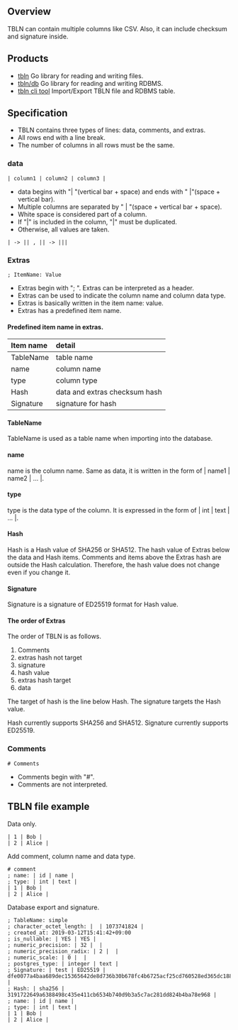 ## Overview

TBLN can contain multiple columns like CSV.
Also, it can include checksum and signature inside.

## Products

* [tbln](https://github.com/noborus/tbln) Go library for reading and writing files.
* [tbln/db](https://github.com/noborus/tbln/db) Go library for reading and writing RDBMS.
* [tbln cli tool](https://github.com/noborus/tbln/cmd ) Import/Export TBLN file and RDBMS table.

## Specification

* TBLN contains three types of lines: data, comments, and extras.
* All rows end with a line break.
* The number of columns in all rows must be the same.

### data

```
| column1 | column2 | column3 |
```

* data begins with "\| "(vertical bar + space)  and ends with " \|"(space + vertical bar).
* Multiple columns are separated by " \| "(space + vertical bar + space).
* White space is considered part of a column.
* If "\|" is included in the column, "\|" must be duplicated.
* Otherwise, all values are taken.

```
| -> || , || -> |||
```

### Extras

```
; ItemName: Value
````

* Extras begin with "; ". Extras can be interpreted as a header.
* Extras can be used to indicate the column name and column data type.
* Extras is basically written in the item name: value.
* Extras has a predefined item name.

#### Predefined item name in extras.

| Item name | detail |
|:----------|:--------|
| TableName | table name |
| name      | column name |
| type      | column type |
| Hash      | data and extras checksum hash |
| Signature | signature for hash |

#### TableName

TableName is used as a table name when importing into the database.

#### name

name is the column name.
Same as data, it is written in the form of | name1 | name2 | ... |.

#### type

type is the data type of the column.
It is expressed in the form of | int | text | ... |.

#### Hash

Hash is a Hash value of SHA256 or SHA512.
The hash value of Extras below the data and Hash items.
Comments and items above the Extras hash are outside the Hash calculation.
Therefore, the hash value does not change even if you change it.

#### Signature

Signature is a signature of ED25519 format for Hash value.

#### The order of Extras

The order of TBLN is as follows.
1. Comments
2. extras hash not target
3. signature
4. hash value
5. extras hash target
6. data

The target of hash is the line below Hash.
The signature targets the Hash value.

Hash currently supports SHA256 and SHA512.
Signature currently supports ED25519.

### Comments

```
# Comments
```

* Comments begin with "#".
* Comments are not interpreted.

## TBLN file example

Data only.

```
| 1 | Bob |
| 2 | Alice |
```

Add comment, column name and data type.

```
# comment
; name: | id | name |
; type: | int | text |
| 1 | Bob |
| 2 | Alice |
```

Database export and signature.

```
; TableName: simple
; character_octet_length: |  | 1073741824 |
; created_at: 2019-03-12T15:41:42+09:00
; is_nullable: | YES | YES |
; numeric_precision: | 32 |  |
; numeric_precision_radix: | 2 |  |
; numeric_scale: | 0 |  |
; postgres_type: | integer | text |
; Signature: | test | ED25519 | dfe0077a4baa689dec15365642de8d736b30b678fc4b6725acf25cd760528ed365dc18855a11fc4473ca0a2d36499819de95caba3ac44937ac7c04465e7af901 |
; Hash: | sha256 | 3191722649a6388498c435e411cb6534b740d9b3a5c7ac281dd824b4ba78e968 |
; name: | id | name |
; type: | int | text |
| 1 | Bob |
| 2 | Alice |
```
